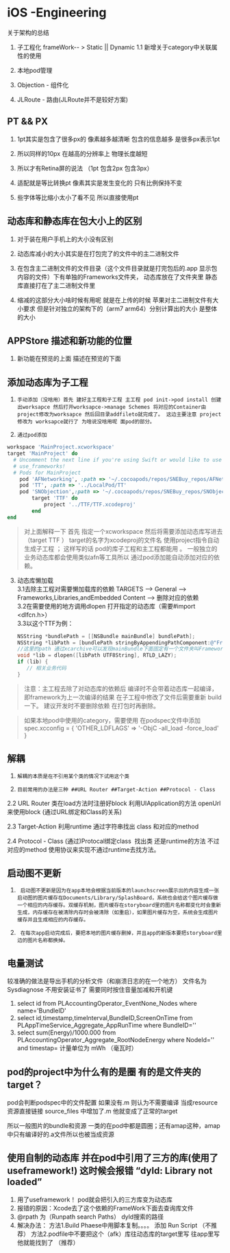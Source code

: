 # iOS -Engineering
关于架构的总结

1. 子工程化 frameWork-- > Static || Dynamic
1.1 新增关于category中关联属性的使用

2. 本地pod管理

3. Objection - 组件化

4. JLRoute - 路由(JLRoute并不是较好方案)

   

## PT && PX
1. 1pt其实是包含了很多px的  像素越多越清晰 包含的信息越多 是很多px表示1pt

2. 所以同样的10px 在越高的分辨率上 物理长度越短

3. 所以才有Retina屏的说法 （1pt 包含2px 包含3px）

4. 适配就是等比转换pt 像素其实是发生变化的 只有比例保持不变

5. 些字体等比缩小太小了看不见 所以直接使用pt

   

## 动态库和静态库在包大小上的区别
1. 对于装在用户手机上的大小没有区别

2. 动态库减小的大小其实是在打包完了的文件中的主二进制文件

3. 在包含主二进制文件的文件目录（这个文件目录就是打完包后的.app 显示包内容的文件）下有单独的Frameworks文件夹， 动态库放在了文件夹里 静态库直接打在了主二进制文件里

4. 缩减的这部分大小啥时候有用呢 就是在上传的时候 苹果对主二进制文件有大小要求 但是针对独立的架构下的（arm7 arm64）分别计算出的大小 是整体的大小

   

## APPStore 描述和新功能的位置
1. 新功能在预览的上面 描述在预览的下面

   

## 添加动态库为子工程
1.     手动添加（没啥用）首先 建好主工程和子工程 主工程 pod init->pod install 创建出worksapce 然后打开worksapce->manage Schemes 将对应的Container由project修改为worksapce 然后回目录addfileto就完成了。 这边主要注意 project修改为 worksapce就行了 为啥说没啥用呢 面pod的部分。

2.     通过pod添加 
```ruby
workspace 'MainProject.xcworkspace'
target 'MainProject' do
  # Uncomment the next line if you're using Swift or would like to use dynamic frameworks
  # use_frameworks!
  # Pods for MainProject
	pod 'AFNetworking', :path => '~/.cocoapods/repos/SNEBuy_repos/AFNetworking/2.5.5'
	pod 'TT', :path => '../LocalPod/TT'
 	pod 'SNObjection',:path => '~/.cocoapods/repos/SNEBuy_repos/SNObjection/1.0.1'
		target 'TTF' do
			project '../TTF/TTF.xcodeproj'
		end
end

```
> 对上面解释一下 首先 指定一个xcworkspace 然后将需要添加动态库写进去（target TTF ） target的名字为xcodeproj的文件名 使用project指令自动生成子工程 ；
这样写的话 pod的库子工程和主工程都能用 。
一般独立的业务动态库都会使用类似afn等工具所以 通过pod添加能自动添加对应的依赖。


3. 动态库懒加载</br>
   3.1去除主工程对需要懒加载库的依赖 TARGETS --> General --> Frameworks,Libraries,andEmbedded Content --> 删除对应的依赖</br>
   3.2在需要使用的地方调用dlopen 打开指定的动态库（需要#import <dlfcn.h>）
   </br>
   3.3以这个TTF为例：

   ```objective-c
   NSString *bundlePath = [[NSBundle mainBundle] bundlePath];
   NSString *libPath = [bundlePath stringByAppendingPathComponent:@"Frameworks/TTF.framework/TTF"];
   //这里的path 通过xcarchive可以发现mainBundle下面固定有一个文件夹叫Frameworks 所有的动态库就放在其中
   void *lib = dlopen([libPath UTF8String], RTLD_LAZY);
   if (lib) {
      // 相关业务代码
   }
   
   ```
> 注意：主工程去除了对动态库的依赖后 编译时不会带着动态库一起编译，即framework为上一次编译的结果 在子工程中修改了文件后需要重新 build一下。 建议开发时不要删除依赖 在打包时再删除。
   
>如果本地pod中使用的category，需要使用 在podspec文件中添加 spec.xcconfig = { 'OTHER_LDFLAGS' => '-ObjC -all_load -force_load' }

## 解耦
1.     解耦的本质是在不引用某个类的情况下试用这个类 
2.     目前常用的办法是三种 ##URL Router ##Target-Action ##Protocol - Class
2.2    URL Router
       类在load方法时注册好block
        利用UIApplication的方法 openUrl 来使用block
        (通过URL绑定和Class的关系)

2.3    Target-Action
        利用runtime 通过字符串找出 class 和对应的method   
        
2.4   Protocol - Class
    (通过)Protocal绑定class
​    找出类 还是runtime的方法 不过对应的method 使用协议来实现不通过runtime去找方法。



## 启动图不更新
1.      启动图不更新是因为在app本地会根据当前版本的launchscreen展示出的内容生成一张启动图的图片缓存在Documents/Library/SplashBoard，系统也会给这个图片缓存做一个相应的内存缓存。双缓存机制，图片缓存在storyboard里的图片名称都变化时会重新生成，内存缓存在被清除内存时会被清除（如重启），如果图片缓存为空，系统会生成图片缓存并且生成相应的内存缓存。
2.      在每次app启动完成后，要把本地的图片缓存删掉，并且app的新版本要把storyboard里边的图片名称都换掉。


## 电量测试

较准确的做法是导出手机的分析文件（和崩溃日志的在一个地方）
文件名为  Sysdiagnose 不用安装证书了 需要同时按住音量加减和开机键


1. select id from PLAccountingOperator_EventNone_Nodes where name='BundleID'
2. select id,timestamp,timeInterval,BundleID,ScreenOnTime from PLAppTimeService_Aggregate_AppRunTime where BundleID=''
3. select sum(Energy)/1000.000 from PLAccountingOperator_Aggregate_RootNodeEnergy where NodeId='' and timestap=
计量单位为 mWh （毫瓦时）

## pod的project中为什么有的是圈 有的是文件夹的target？

pod会判断podspec中的文件配置 如果没有.m 则认为不需要编译 当成resource资源直接链接
source_files 中增加了.m 他就变成了正常的target

所以一般图片的bundle和资源 一类的在pod中都是圆圈；还有amap这种，amap中只有编译好的.a文件所以也被当成资源



## 使用自制的动态库 并在pod中引用了三方的库(使用了 useframework!) 这时候会报错 “dyld: Library not loaded”

1. 用了useframework！ pod就会把引入的三方库变为动态库
2. 报错的原因：Xcode去了这个依赖的FrameWork下面去查询库文件
3. @rpath 为（Runpath search Paths） dyld搜索的路径
4. 解决办法：
        方法1.Build Phaese中用脚本复制。。。。 添加 Run Script （不推荐）
        方法2.podfile中不要把这个（afk）库往动态库的target里写 往app里写 他就能找到了 （推荐）
  
